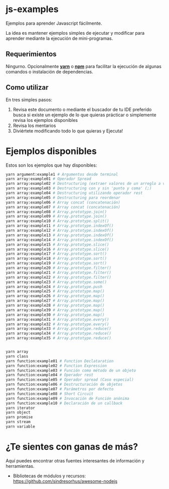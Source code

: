 # js-examples

Ejemplos para aprender Javascript fácilmente.

La idea es mantener ejemplos simples de ejecutar y modificar para aprender mediante la ejecución de mini-programas.

## Requerimientos

Ningurno. Opcionalmente [**yarn**](https://yarnpkg.com/es-ES/) o [**npm**](https://www.npmjs.com/) para facilitar la ejecución de algunas comandos o instalación de dependencias.

## Como utilizar

En tres simples pasos:

1. Revisa este documento o mediante el buscador de tu IDE preferido busca si existe un ejemplo de lo que quieras prácticar o simplemente revisa los ejemplos disponibles
2. Revisa los mentarios
3. Diviértete modificando todo lo que quieras y Ejecuta!


# Ejemplos disponibles

Estos son los ejemplos que hay disponibles:

```bash
yarn argument:example1 # Argumentos desde terminal
yarn array:example01 # Operador Spread
yarn array:example02 # Destructuring (extraer valores de un arreglo a variables)
yarn array:example03 # Destructuring con y sin 'punto y coma' (;)
yarn array:example04 # Destructuring utilizando operador rest
yarn array:example05 # Destructuring para reordenar
yarn array:example06 # Array concat (concatenación)
yarn array:example07 # Array concat (concatenación)
yarn array:example08 # Array.prototype.join()
yarn array:example09 # Array.prototype.join()
yarn array:example10 # Array.prototype.split()
yarn array:example11 # Array.prototype.indexOf()
yarn array:example12 # Array.prototype.indexOf()
yarn array:example13 # Array.prototype.indexOf()
yarn array:example14 # Array.prototype.indexOf()
yarn array:example15 # Array.prototype.slice()
yarn array:example16 # Array.prototype.slice()
yarn array:example17 # Array.prototype.sort()
yarn array:example18 # Array.prototype.sort()
yarn array:example19 # Array.prototype.sort()
yarn array:example20 # Array.prototype.filter()
yarn array:example21 # Array.prototype.filter()
yarn array:example22 # Array.prototype.filter()
yarn array:example23 # Array.prototype.some()
yarn array:example24 # Array.prototype.push
yarn array:example25 # Array.prototype.map()
yarn array:example26 # Array.prototype.map()
yarn array:example27 # Array.prototype.map()
yarn array:example28 # Array.prototype.map()
yarn array:example39 # Array.prototype.map()
yarn array:example30 # Array.prototype.map()
yarn array:example31 # Array.prototype.every()
yarn array:example32 # Array.prototype.every()
yarn array:example33 # Array.prototype.reduce()
yarn array:example34 # Array.prototype.reduce()
yarn array:example35 # Array.prototype.reduce()


yarn array
yarn class
yarn function:example01 # Function Declataration
yarn function:example02 # Function Expression
yarn function:example03 # Función como método de un objeto
yarn function:example04 # Operador rest
yarn function:example05 # Operador spread (Caso especial)
yarn function:example06 # Destructuración de objetos
yarn function:example07 # Parámetros por defecto
yarn function:example08 # Short Circuit
yarn function:example09 # Invocación de Función anónima
yarn function:example10 # Declaración de un callback
yarn iterator
yarn object
yarn promise
yarn stream
yarn variable
```


# ¿Te sientes con ganas de más?

Aquí puedes encontrar otras fuentes interesantes de información y herramientas.

* Bibliotecas de módulos y recursos:
https://github.com/sindresorhus/awesome-nodejs

